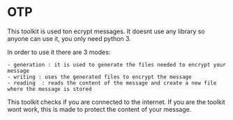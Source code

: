 # OTP

This toolkit is used ton ecrypt messages.
It doesnt use any library so anyone can use it, you only need python 3.

In order to use it there are 3 modes:

    - generation : it is used to generate the files needed to encrypt your message
    - writing : uses the generated files to encrypt the message
    - reading  : reads the content of the message and create a new file where the message is stored


This toolkit checks if you are connected to the internet. If you are the toolkit wont work, this is made to protect the content of your message. 